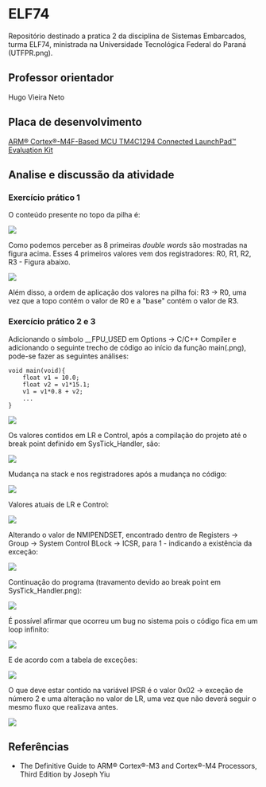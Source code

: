 # ELF74

Repositório destinado a pratica 2 da disciplina de Sistemas Embarcados, turma ELF74, ministrada na Universidade Tecnológica Federal do Paraná (UTFPR.png). 

## Professor orientador

Hugo Vieira Neto

## Placa de desenvolvimento

[ARM® Cortex®-M4F-Based MCU TM4C1294 Connected LaunchPad™ Evaluation Kit](https://www.ti.com/tool/EK-TM4C1294XL.png)

## Analise e discussão da atividade
### Exercício prático 1
O conteúdo presente no topo da pilha é:

![](./images/stack_ex1_q1.png)

Como podemos perceber as 8 primeiras *double words* são mostradas na figura acima. Esses 4 primeiros valores vem dos registradores: R0, R1, R2, R3 - Figura abaixo.

![](./images/registradores_1.png)

Além disso, a ordem de aplicação dos valores na pilha foi: R3 -> R0,  uma vez que a topo contém o valor de R0 e a "base" contém o valor de R3.

### Exercício prático 2 e 3
Adicionando o símbolo __FPU_USED em Options → C/C++ Compiler e adicionando o seguinte trecho de código ao início da função main(.png), pode-se fazer as seguintes análises:

    void main(void){
	    float v1 = 10.0;
	    float v2 = v1*15.1;
	    v1 = v1*0.8 + v2;
	    ...
	}


![](./images/geral_2.png)

Os valores contidos em LR e Control, após a compilação do projeto até o break point definido em SysTick_Handler, são:

![](./images/lr_control_2.png)

Mudança na stack e nos registradores após a mudança no código:

![](./images/stack_register_2_float.png)

Valores atuais de LR e Control:

![](./images/lr_control_2_float.png)

Alterando o valor de NMIPENDSET, encontrado dentro de Registers  → Group  → System Control BLock  → ICSR, para 1 - indicando a existência da exceção:

![](./images/nmipendset_ok.png)

Continuação do programa (travamento devido ao break point em SysTick_Handler.png):

![](./images/travamento_2.png)

É possível afirmar que ocorreu um bug  no sistema pois o código fica em um loop infinito:

![](./images/loop_infi.png)

E de acordo com a tabela de exceções:

![](./images/tabela_exe.png)

O que deve estar contido na variável IPSR é o valor 0x02  → exceção de número 2 e uma alteração no valor de LR, uma vez que não deverá seguir o mesmo fluxo que realizava antes.

![](./images/resultado_final_exe_2.png)

## Referências
- The Definitive Guide to ARM® Cortex®-M3 and Cortex®-M4 Processors, Third Edition by Joseph Yiu
